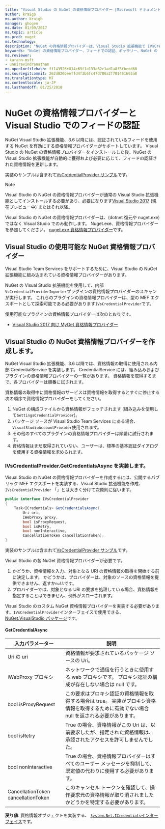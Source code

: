 ```yaml
---
title: "Visual Studio の NuGet の資格情報プロバイダー |Microsoft ドキュメント"
author: kraigb
ms.author: kraigb
manager: ghogen
ms.date: 01/09/2017
ms.topic: article
ms.prod: nuget
ms.technology: 
description: "NuGet の資格情報プロバイダーは、Visual Studio 拡張機能で IVsCredentialProvider インターフェイスを実装することによって、フィードで認証します。"
keywords: "NuGet の資格情報プロバイダー、フィードでの認証、ギャラリー、NuGet の visual studio 拡張機能での認証"
ms.reviewer:
- karann-msft
- unniravindranathan
ms.openlocfilehash: ff143526c814c69f1a133a62c1ad1a8f5fbedd60
ms.sourcegitcommit: 262d026beeffd4f3b6fc47d780a2f701451663a8
ms.translationtype: MT
ms.contentlocale: ja-JP
ms.lasthandoff: 01/25/2018
---
```

# <a name="authenticating-feeds-in-visual-studio-with-nuget-credential-providers"></a>NuGet の資格情報プロバイダーと Visual Studio でのフィードの認証

NuGet Visual Studio 拡張機能、3.6 以降には、認証されているフィードを使用する NuGet を有効にする資格情報プロバイダーがサポートしています。
Visual Studio の NuGet の資格情報プロバイダーをインストールした後、NuGet の Visual Studio 拡張機能が自動的に獲得および必要に応じて、フィードの認証された資格情報を更新します。

実装のサンプルは含まれて[VsCredentialProvider サンプル](https://github.com/NuGet/Samples/tree/master/VsCredentialProvider)です。

> [!Note]
> Visual Studio の NuGet の資格情報プロバイダーが通常の Visual Studio 拡張機能としてインストールする必要があり、必要になります[Visual Studio 2017](https://aka.ms/vs/15/preview/vs_enterprise) (現在プレビュー中) またはそれ以降。
>
> Visual Studio の NuGet の資格情報プロバイダーは、(dotnet 復元や nuget.exe) ではなく Visual Studio でのみ動作します。 Nuget.exe、資格情報プロバイダーを参照してください。 [nuget.exe 資格情報プロバイダー](nuget-exe-Credential-providers.md)です。

## <a name="available-nuget-credential-providers-for-visual-studio"></a>Visual Studio の使用可能な NuGet 資格情報プロバイダー

Visual Studio Team Services をサポートするために、Visual Studio の NuGet 拡張機能に組み込まれている資格情報プロバイダーがあります。

NuGet の Visual Studio 拡張機能を使用して、内部`VsCredentialProviderImporter`プラグインの資格情報プロバイダーのスキャンが実行します。 これらのプラグインの資格情報プロバイダーは、型の MEF エクスポートとして探索可能である必要があります`IVsCredentialProvider`です。

使用可能なプラグインの資格情報プロバイダーは次のとおりです。

- [Visual Studio 2017 向け MyGet 資格情報プロバイダー](http://docs.myget.org/docs/reference/credential-provider-for-visual-studio)

## <a name="creating-a-nuget-credential-provider-for-visual-studio"></a>Visual Studio の NuGet 資格情報プロバイダーを作成します。

NuGet Visual Studio 拡張機能、3.6 以降では、資格情報の取得に使用される内部 CredentialService を実装します。 CredentialService には、組み込みおよびプラグインの資格情報プロバイダーの一覧があります。 資格情報を取得するまで、各プロバイダーは順番に試されます。

資格情報の取得中に資格情報のサービスは資格情報を取得するとすぐに停止する次の順序で資格情報プロバイダーをしてください。

1. NuGet の構成ファイルから資格情報がフェッチされます (組み込みを使用して`SettingsCredentialProvider`)。
1. パッケージ ソースが Visual Studio Team Services にある場合、`VisualStudioAccountProvider`使用されます。
1. その他のすべてのプラグインの資格情報プロバイダーは順番に試行されます。
1. 資格情報はまだ取得されていない、ユーザーは、標準の基本認証ダイアログを使用する資格情報を求められます。

### <a name="implementing-ivscredentialprovidergetcredentialsasync"></a>IVsCredentialProvider.GetCredentialsAsync を実装します。

Visual Studio の NuGet の資格情報プロバイダーを作成するには、公開するパブリック MEF エクスポートを実装する、Visual Studio 拡張機能を作成、 `IVsCredentialProvider` 「」とは大きく分けて次原則に従います。

```cs
public interface IVsCredentialProvider
{
    Task<ICredentials> GetCredentialsAsync(
        Uri uri,
        IWebProxy proxy,
        bool isProxyRequest,
        bool isRetry,
        bool nonInteractive,
        CancellationToken cancellationToken);
}
```

実装のサンプルは含まれて[VsCredentialProvider サンプル](https://github.com/NuGet/Samples/tree/master/VsCredentialProvider)です。

Visual Studio の各 NuGet 資格情報プロバイダーが必要です。

1. かどうか、資格情報を入力、対象となる URI の資格情報の取得を開始する前に決定します。 かどうかは、プロバイダーは、対象のソースの資格情報を提供できません、返すか`null`です。
1. プロバイダーでは、対象となる URI の要求を処理している場合、資格情報を指定することはできません、例外がスローされます。

Visual Studio のカスタム NuGet 資格情報プロバイダーを実装する必要があります、`IVsCredentialProvider`インターフェイスで使用できる、 [NuGet.VisualStudio パッケージ](https://www.nuget.org/packages/NuGet.VisualStudio/)です。

#### <a name="getcredentialasync"></a>GetCredentialAsync

| 入力パラメーター |説明|
| ----------------|-----------|
| Uri の uri | 資格情報が要求されているパッケージ ソースの Uri。|
| IWebProxy プロキシ | ネットワークで通信を行うときに使用する web プロキシです。 プロキシ認証の構成が存在しない場合は null です。 |
| bool isProxyRequest | この要求はプロキシ認証の資格情報を取得する場合は true。 実装がプロキシ資格情報を取得するために有効でない場合 null を返される必要があります。 |
| bool isRetry | True の場合、資格情報がこの Uri は、以前要求したが、指定された資格情報は、承認されたアクセスを許可しませんでした。 |
| bool nonInteractive | True の場合、資格情報プロバイダーはすべてのユーザー メッセージを抑制して、既定値の代わりに使用する必要があります。 |
| CancellationToken cancellationToken | このキャンセル トークンを確認して、操作要求元の資格情報が取り消されましたかどうかを特定する必要があります。 |

**戻り値**: 資格情報オブジェクトを実装する、 [ `System.Net.ICredentials`インターフェイス](/dotnet/api/system.net.icredentials?view=netstandard-2.0)です。
